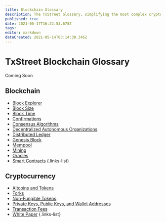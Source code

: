 ```yaml
---
title: Blockchain Glossary
description: The TxStreet Glossary, simplifying the most complex cryptocurrency related terms.
published: true
date: 2021-05-17T16:22:53.678Z
tags: 
editor: markdown
dateCreated: 2021-05-14T03:14:30.346Z
---
```


# TxStreet Blockchain Glossary

Coming Soon


## Blockchain
- [Block Explorer](/glossary/blockexplorer)
- [Block Size](/glossary/block-size)
- [Block Time](/glossary/block-time)
- [Confirmations](/glossary/blockchain/#confirmations)
- [Consensus Algorithms](/glossary/consensus-algorithms)
- [Decentralized Autonomous Organizations](/glossary/blockchain/#dao)
- [Distributed Ledger](/glossary/blockchain/#distributed-ledger)
- [Genesis Block](/glossary/blockchain/#genesis-block)
- [Mempool](/glossary/mempool)
- [Mining](/glossary/mining)
- [Oracles](/glossary/blockchain/#oracle)
- [Smart Contracts](/glossary/blockchain/#smart-contract)
{.links-list}

## Cryptocurrency
- [Altcoins and Tokens](/glossary/altcoins-and-tokens)
- [Forks](/glossary/forks)
- [Non-Fungible Tokens](/glossary/nft)
- [Private Keys, Public Keys, and Wallet Addresses](/glossary/blockchain/#keys-and-addresses)
- [Transaction Fees](/glossary/transaction-fees)
- [White Paper](/glossary/white-paper)
{.links-list}

